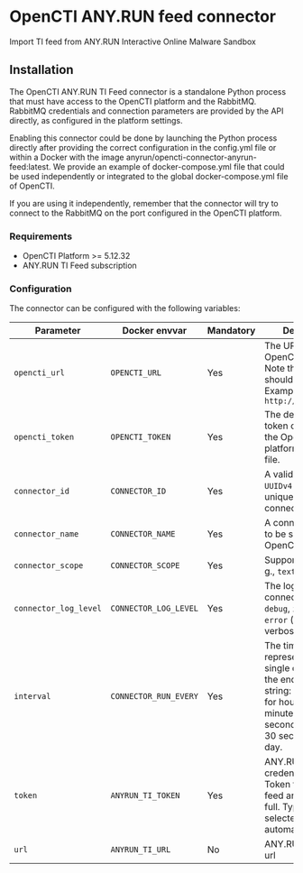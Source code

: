 # OpenCTI ANY.RUN feed connector

Import TI feed from ANY.RUN Interactive Online Malware Sandbox

## Installation

The OpenCTI ANY.RUN TI Feed connector is a standalone Python process that must have access to the OpenCTI platform and the RabbitMQ. RabbitMQ credentials and connection parameters are provided by the API directly, as configured in the platform settings.

Enabling this connector could be done by launching the Python process directly after providing the correct configuration in the config.yml file or within a Docker with the image anyrun/opencti-connector-anyrun-feed:latest. We provide an example of docker-compose.yml file that could be used independently or integrated to the global docker-compose.yml file of OpenCTI.

If you are using it independently, remember that the connector will try to connect to the RabbitMQ on the port configured in the OpenCTI platform.

### Requirements

- OpenCTI Platform >= 5.12.32
- ANY.RUN TI Feed subscription

### Configuration


The connector can be configured with the following variables:


| Parameter             | Docker envvar         | Mandatory | Description                                                                                                                                                                   |
|-----------------------|-----------------------|-----------|-------------------------------------------------------------------------------------------------------------------------------------------------------------------------------|
| `opencti_url`         | `OPENCTI_URL`         | Yes       | The URL of the OpenCTI platform. Note that final `/` should be avoided. Example value: `http://opencti:8080`                                                                  |
| `opencti_token`       | `OPENCTI_TOKEN`       | Yes       | The default admin token configured in the OpenCTI platform parameters file.                                                                                                   |
| `connector_id`        | `CONNECTOR_ID`        | Yes       | A valid arbitrary `UUIDv4` that must be unique for this connector.                                                                                                            |
| `connector_name`      | `CONNECTOR_NAME`      | Yes       | A connector name to be shown in OpenCTI.                                                                                                                                      |
| `connector_scope`     | `CONNECTOR_SCOPE`     | Yes       | Supported scope. E. g., `text/html`.                                                                                                                                          |
| `connector_log_level` | `CONNECTOR_LOG_LEVEL` | Yes       | The log level for this connector, could be `debug`, `info`, `warn` or `error` (less verbose).                                                                                 |
| `interval`            | `CONNECTOR_RUN_EVERY` | Yes       | The time unit is represented by a single character at the end of the string: d for days, h for hours, m for minutes, and s for seconds. e.g., 30s is 30 seconds. 1d is 1 day. |
| `token`               | `ANYRUN_TI_TOKEN`     | Yes       | ANY.RUN TI Feed credentials (API-Token for demo-feed and Basic for full. Type will be selected automatically)                                                                 |
| `url`                 | `ANYRUN_TI_URL`       | No        | ANY.RUN TI Feed url                                                                                                                                                           |

